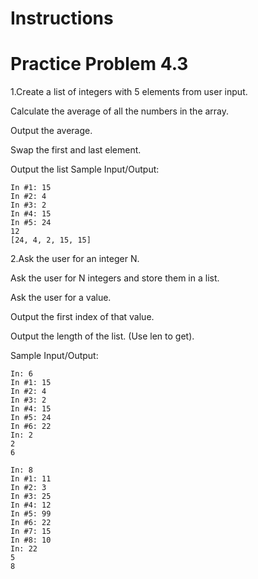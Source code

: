 # Instructions  

 

# Practice Problem 4.3

1.Create a list of integers with 5 elements from user input. 

Calculate the average of all the numbers in the array.

Output the average.

Swap the first and last element.

Output the list
Sample Input/Output:

```
In #1: 15
In #2: 4
In #3: 2
In #4: 15
In #5: 24
12
[24, 4, 2, 15, 15]
```

2.Ask the user for an integer N.

Ask the user for N integers and store them in a list.

Ask the user for a value.

Output the first index of that value.

Output the length of the list. (Use len to get).


Sample Input/Output:

```
In: 6
In #1: 15
In #2: 4
In #3: 2
In #4: 15
In #5: 24
In #6: 22
In: 2
2
6
```

```
In: 8
In #1: 11
In #2: 3
In #3: 25
In #4: 12
In #5: 99
In #6: 22
In #7: 15
In #8: 10
In: 22
5
8
```
